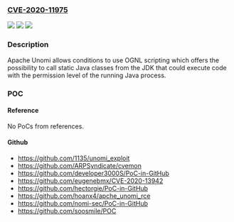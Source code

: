 ### [CVE-2020-11975](https://cve.mitre.org/cgi-bin/cvename.cgi?name=CVE-2020-11975)
![](https://img.shields.io/static/v1?label=Product&message=Apache%20Unomi&color=blue)
![](https://img.shields.io/static/v1?label=Version&message=n%2Fa&color=blue)
![](https://img.shields.io/static/v1?label=Vulnerability&message=Remote%20Code%20Execution&color=brighgreen)

### Description

Apache Unomi allows conditions to use OGNL scripting which offers the possibility to call static Java classes from the JDK that could execute code with the permission level of the running Java process.

### POC

#### Reference
No PoCs from references.

#### Github
- https://github.com/1135/unomi_exploit
- https://github.com/ARPSyndicate/cvemon
- https://github.com/developer3000S/PoC-in-GitHub
- https://github.com/eugenebmx/CVE-2020-13942
- https://github.com/hectorgie/PoC-in-GitHub
- https://github.com/hoanx4/apche_unomi_rce
- https://github.com/nomi-sec/PoC-in-GitHub
- https://github.com/soosmile/POC

